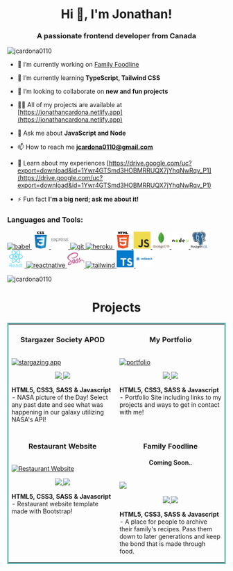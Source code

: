 <h1 align="center">Hi 👋, I'm Jonathan!</h1>
<h3 align="center">A passionate frontend developer from Canada</h3>

<p align="left"> <img src="https://komarev.com/ghpvc/?username=jcardona0110&label=Profile%20views&color=0e75b6&style=flat" alt="jcardona0110" /> </p>

- 🔭 I’m currently working on [Family Foodline](https://github.com/JCardona0110/Family-Foodline)

- 🌱 I’m currently learning **TypeScript, Tailwind CSS**

- 👯 I’m looking to collaborate on **new and fun projects**

- 👨‍💻 All of my projects are available at [https://jonathancardona.netlify.app](https://jonathancardona.netlify.app)

- 💬 Ask me about **JavaScript and Node**

- 📫 How to reach me **jcardona0110@gmail.com**

- 📄 Learn about my experiences [https://drive.google.com/uc?export=download&id=1Ywr4GTSmd3HOBMRRUQX7jYhqNwRqv_P1](https://drive.google.com/uc?export=download&id=1Ywr4GTSmd3HOBMRRUQX7jYhqNwRqv_P1)

- ⚡ Fun fact **I'm a big nerd; ask me about it!**


<h3 align="left">Languages and Tools:</h3>
<p align="left"> <a href="https://babeljs.io/" target="_blank" rel="noreferrer"> <img src="https://www.vectorlogo.zone/logos/babeljs/babeljs-icon.svg" alt="babel" width="40" height="40"/> </a> <a href="https://www.w3schools.com/css/" target="_blank" rel="noreferrer"> <img src="https://raw.githubusercontent.com/devicons/devicon/master/icons/css3/css3-original-wordmark.svg" alt="css3" width="40" height="40"/> </a> <a href="https://expressjs.com" target="_blank" rel="noreferrer"> <img src="https://raw.githubusercontent.com/devicons/devicon/master/icons/express/express-original-wordmark.svg" alt="express" width="40" height="40"/> </a> <a href="https://git-scm.com/" target="_blank" rel="noreferrer"> <img src="https://www.vectorlogo.zone/logos/git-scm/git-scm-icon.svg" alt="git" width="40" height="40"/> </a> <a href="https://heroku.com" target="_blank" rel="noreferrer"> <img src="https://www.vectorlogo.zone/logos/heroku/heroku-icon.svg" alt="heroku" width="40" height="40"/> </a> <a href="https://www.w3.org/html/" target="_blank" rel="noreferrer"> <img src="https://raw.githubusercontent.com/devicons/devicon/master/icons/html5/html5-original-wordmark.svg" alt="html5" width="40" height="40"/> </a> <a href="https://developer.mozilla.org/en-US/docs/Web/JavaScript" target="_blank" rel="noreferrer"> <img src="https://raw.githubusercontent.com/devicons/devicon/master/icons/javascript/javascript-original.svg" alt="javascript" width="40" height="40"/> </a> <a href="https://www.mongodb.com/" target="_blank" rel="noreferrer"> <img src="https://raw.githubusercontent.com/devicons/devicon/master/icons/mongodb/mongodb-original-wordmark.svg" alt="mongodb" width="40" height="40"/> </a> <a href="https://nodejs.org" target="_blank" rel="noreferrer"> <img src="https://raw.githubusercontent.com/devicons/devicon/master/icons/nodejs/nodejs-original-wordmark.svg" alt="nodejs" width="40" height="40"/> </a> <a href="https://www.postgresql.org" target="_blank" rel="noreferrer"> <img src="https://raw.githubusercontent.com/devicons/devicon/master/icons/postgresql/postgresql-original-wordmark.svg" alt="postgresql" width="40" height="40"/> </a> <a href="https://reactjs.org/" target="_blank" rel="noreferrer"> <img src="https://raw.githubusercontent.com/devicons/devicon/master/icons/react/react-original-wordmark.svg" alt="react" width="40" height="40"/> </a> <a href="https://reactnative.dev/" target="_blank" rel="noreferrer"> <img src="https://reactnative.dev/img/header_logo.svg" alt="reactnative" width="40" height="40"/> </a> <a href="https://sass-lang.com" target="_blank" rel="noreferrer"> <img src="https://raw.githubusercontent.com/devicons/devicon/master/icons/sass/sass-original.svg" alt="sass" width="40" height="40"/> </a> <a href="https://tailwindcss.com/" target="_blank" rel="noreferrer"> <img src="https://www.vectorlogo.zone/logos/tailwindcss/tailwindcss-icon.svg" alt="tailwind" width="40" height="40"/> </a> <a href="https://www.typescriptlang.org/" target="_blank" rel="noreferrer"> <img src="https://raw.githubusercontent.com/devicons/devicon/master/icons/typescript/typescript-original.svg" alt="typescript" width="40" height="40"/> </a> <a href="https://webpack.js.org" target="_blank" rel="noreferrer"> <img src="https://raw.githubusercontent.com/devicons/devicon/d00d0969292a6569d45b06d3f350f463a0107b0d/icons/webpack/webpack-original-wordmark.svg" alt="webpack" width="40" height="40"/> </a> </p>

<p><img align="center" src="https://github-readme-streak-stats.herokuapp.com/?user=jcardona0110&theme=dark" alt="jcardona0110" /></p>


<h1 align="center">Projects</h1>
<table bordercolor="#66b2b2">
  
  <tr>
    <td width="50%" valign="top">
      <h3 align="center">Stargazer Society APOD</h3>
        <br />
        <a target="_blank" href="https://stargazer-apod.netlify.app">
            <img src="https://github.com/JCardona0110/JCardona0110/blob/main/stargazer%20gif.gif" width="100%" alt="stargazing app"/>
        </a>
        <br />
        <p align="center">
          
  <a href="https://github.com/JCardona0110/stargazing" target="_blank">
    <img src="https://img.shields.io/static/v1?label=|&message=REPO&color=23555f&style=plastic&logo=github&logo-color=white"/>
  </a>  
  <a href="https://stargazer-apod.netlify.app" target="_blank">
    <img src="https://img.shields.io/static/v1?label=|&message=WEBSITE&color=cdf998&style=plastic&logo=wordpress&logo-color=white"/>
  </a>
      </p>
        <p><strong> HTML5, CSS3, SASS & Javascript</strong> - NASA picture of the Day! Select any past date and see what was happening in our galaxy utilizing NASA's API! </p>
    </td>
    <td width="50%" valign="top">
      <h3 align="center">My Portfolio</h3>
        <br />
      <a target="_blank" href="https://jonathancardona.netlify.app">
            <img src="https://github.com/JCardona0110/JCardona0110/blob/main/portfolio%20gif.gif" width="100%"  alt="portfolio"/>
        </a>
        <br />
        <p align="center">
          
  <a href="https://github.com/JCardona0110/portfolio" target="_blank">
    <img src="https://img.shields.io/static/v1?label=|&message=REPO&color=23555f&style=plastic&logo=github&logo-color=white"/>
  </a>
  <a href="https://jonathancardona.netlify.app" target="_blank">
    <img src="https://img.shields.io/static/v1?label=|&message=WEBSITE&color=cdf998&style=plastic&logo=wordpress&logo-color=white"/>
  </a>
      </p>
        <p><strong>HTML5, CSS3, SASS & Javascript </strong> - Portfolio Site including links to my projects and ways to get in contact with me!</p>
    </td>
  </tr>
  
  <tr>
    <td width="50%" valign="top">
      <h3 align="center">Restaurant Website</h3>
      <br />
        <a target="_blank" href="https://dailo.netlify.app">
          <img src="https://github.com/JCardona0110/JCardona0110/blob/main/dailo%20gif.gif" width="100%" alt="Restaurant Website"/>
        </a>
      <br />
        <p align="center">
  <a href="https://github.com/JCardona0110/dailo" target="_blank">
    <img src="https://img.shields.io/static/v1?label=|&message=REPO&color=23555f&style=plastic&logo=github&logo-color=white"/>
  </a>
  <a href="https://dailo.netlify.app" target="_blank">
    <img src="https://img.shields.io/static/v1?label=|&message=WEBSITE&color=cdf998&style=plastic&logo=wordpress&logo-color=white"/>
  </a>
      </p>
        <p><strong>HTML5, CSS3, SASS & Javascript</strong> - Restaurant website template made with Bootstrap! </p>
    </td>
    <td width="50%" valign="top">
      <h3 align="center">Family Foodline</h3>
      <h4 align="center">Coming Soon..</h4>
        <br />
        <a target="_blank" href="#">
          <img src="#" width="100%"/>
        </a>
        <br />
        <p align="center">
          
  <a href="https://github.com/JCardona0110/family-foodline" target="_blank">
    <img src="https://img.shields.io/static/v1?label=|&message=REPO&color=23555f&style=plastic&logo=github&logo-color=white"/>
  </a>
  <a href="#" target="_blank">
    <img src="https://img.shields.io/static/v1?label=|&message=WEBSITE&color=cdf998&style=plastic&logo=wordpress&logo-color=white"/>
  </a>
      </p>
        <p><strong>HTML5, CSS3, SASS & Javascript</strong> -  A place for people to archive their family's recipes. Pass them down to later generations and keep the bond that is made through food.</p>
    </td>
  </tr>
</table>
